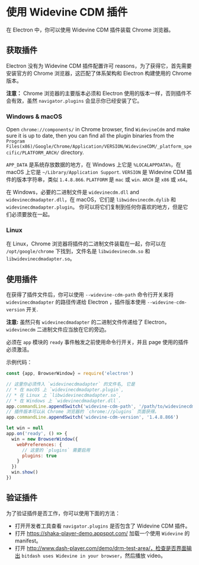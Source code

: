 # 使用 Widevine CDM 插件

在 Electron 中，你可以使用 Widevine CDM 插件装载 Chrome 浏览器。

## 获取插件

Electron 没有为 Widevine CDM 插件配置许可 reasons，为了获得它，首先需要安装官方的 Chrome 浏览器，这匹配了体系架构和 Electron 构建使用的 Chrome 版本。

**注意：** Chrome 浏览器的主要版本必须和 Electron 使用的版本一样，否则插件不会有效，虽然 `navigator.plugins` 会显示你已经安装了它。

### Windows & macOS

Open `chrome://components/` in Chrome browser, find `WidevineCdm` and make sure it is up to date, then you can find all the plugin binaries from the `Program Files(x86)/Google/Chrome/Application/VERSION/WidevineCDM/_platform_specific/PLATFORM_ARCH/` directory.

`APP_DATA` 是系统存放数据的地方，在 Windows 上它是 `%LOCALAPPDATA%`，在 macOS 上它是 `~/Library/Application Support`. `VERSION` 是 Widevine CDM 插件的版本字符串，类似 `1.4.8.866`. `PLATFORM` 是 `mac` 或 `win`. `ARCH` 是 `x86` 或 `x64`。

在 Windows，必要的二进制文件是 `widevinecdm.dll` and `widevinecdmadapter.dll`，在 macOS，它们是 `libwidevinecdm.dylib` 和 `widevinecdmadapter.plugin`。 你可以将它们复制到任何你喜欢的地方，但是它们必须要放在一起。

### Linux

在 Linux，Chrome 浏览器将插件的二进制文件装载在一起，你可以在 `/opt/google/chrome` 下找到，文件名是 `libwidevinecdm.so` 和 `libwidevinecdmadapter.so`。

## 使用插件

在获得了插件文件后，你可以使用 `--widevine-cdm-path` 命令行开关来将 `widevinecdmadapter` 的路径传递给 Electron ，插件版本使用 `--widevine-cdm-version` 开关.

**注意:** 虽然只有 `widevinecdmadapter` 的二进制文件传递给了 Electron，`widevinecdm` 二进制文件应当放在它的旁边。

必须在 `app` 模块的 `ready` 事件触发之前使用命令行开关，并且 page 使用的插件必须激活。

示例代码：

```javascript
const {app, BrowserWindow} = require('electron')

// 这里你必须传入 `widevinecdmadapter` 的文件名, 它是
// * 在 macOS 上 `widevinecdmadapter.plugin`,
// * 在 Linux 上 `libwidevinecdmadapter.so`,
// * 在 Windows 上 `widevinecdmadapter.dll`.
app.commandLine.appendSwitch('widevine-cdm-path', '/path/to/widevinecdmadapter.plugin')
// 插件版本可以从 Chrome 浏览器的 `chrome://plugins` 页面获得。
app.commandLine.appendSwitch('widevine-cdm-version', '1.4.8.866')

let win = null
app.on('ready', () => {
  win = new BrowserWindow({
    webPreferences: {
      // 这里的 `plugins` 需要启用
      plugins: true
    }
  })
  win.show()
})
```

## 验证插件

为了验证插件是否工作，你可以使用下面的方法：

* 打开开发者工具查看 `navigator.plugins` 是否包含了 Widevine CDM 插件。
* 打开 https://shaka-player-demo.appspot.com/ 加载一个使用 `Widevine` 的 manifest。
* 打开 http://www.dash-player.com/demo/drm-test-area/，检查是否界面输出 `bitdash uses Widevine in your browser`，然后播放 video。
